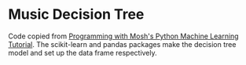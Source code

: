 # Music Decision Tree

Code copied from [Programming with Mosh's Python Machine Learning Tutorial](https://www.youtube.com/watch?v=7eh4d6sabA0). The scikit-learn and pandas packages make the decision tree model and set up the data frame respectively.
